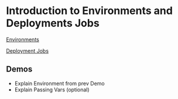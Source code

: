 # Introduction to Environments and Deployments Jobs

[Environments](https://docs.microsoft.com/en-us/azure/devops/pipelines/process/environments?view=azure-devops)

[Deployment Jobs](https://docs.microsoft.com/en-us/azure/devops/pipelines/process/deployment-jobs?view=azure-devops)

## Demos

- Explain Environment from prev Demo
- Explain Passing Vars (optional)